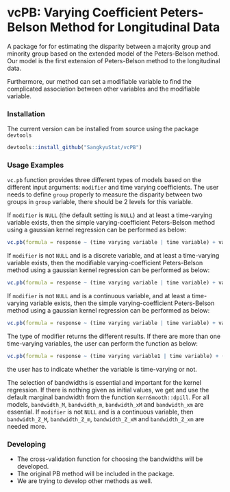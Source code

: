 # vcPB: Varying Coefficient Peters-Belson Method for Longitudinal Data
A package for for estimating the disparity between a majority group and minority group based on the extended model of the Peters-Belson method. Our model is the first extension of Peters-Belson method to the longitudinal data. 

Furthermore, our method can set a modifiable variable to find the complicated association between other variables and the modifiable variable.

### Installation

The current version can be installed from source using the package `devtools`
```R
devtools::install_github("SangkyuStat/vcPB")
```

### Usage Examples

`vc.pb` function provides three different types of models based on the different input arguments: `modifier` and time varying coefficients. The user needs to define `group` properly to measure the disparity between two groups in `group` variable, there should be 2 levels for this variable. 

If `modifier` is `NULL` (the default setting is `NULL`) and at least a time-varying variable exists, then the simple varying-coefficient Peters-Belson method using a gaussian kernel regression can be performed as below:
```R
vc.pb(formula = response ~ (time varying variable | time variable) + variable, data = input_data, group = disparity_group)
```
If `modifier` is not `NULL` and is a discrete variable, and at least a time-varying variable exists, then the modifiable varying-coefficient Peters-Belson method using a gaussian kernel regression can be performed as below:
```R
vc.pb(formula = response ~ (time varying variable | time variable) + variable + discrete variable, data = input_data, group = disparity_group, modifier = "discrete variable")
```
If `modifier` is not `NULL` and is a continuous variable, and at least a time-varying variable exists, then the simple varying-coefficient Peters-Belson method using a gaussian kernel regression can be performed as below:
```R
vc.pb(formula = response ~ (time varying variable | time variable) + variable + continuous variable, data = input_data, group = disparity_group, modifier = "continuous variable")
```
The type of modifier returns the different results. If there are more than one time-varying variables, the user can perform the function as below:
```R
vc.pb(formula = response ~ (time varying variable1 | time variable) + (time varying variable2 | time variable) + variable, data = input_data, group = disparity_group)
```
the user has to indicate whether the variable is time-varying or not.

The selection of bandwidths is essential and important for the kernel regression. If there is nothing given as initial values, we get and use the default marginal bandwidth from the function `KernSmooth::dpill`. For all models, `bandwidth_M`, `bandwidth_m`, `bandwidth_xM` and `bandwidth_xm` are essential. If `modifier` is not `NULL` and is a continuous variable, then `bandwidth_Z_M`, `bandwidth_Z_m`, `bandwidth_Z_xM` and `bandwidth_Z_xm` are needed more.

### Developing

- The cross-validation function for choosing the bandwidths will be developed.
- The original PB method will be included in the package.
- We are trying to develop other methods as well.

